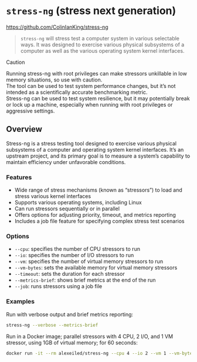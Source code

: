 # `stress-ng` (stress next generation)

https://github.com/ColinIanKing/stress-ng

> `stress-ng` will stress test a computer system in various selectable ways. It was designed to exercise various physical subsystems of a computer as well as the various operating system kernel interfaces.


> [!Caution]
>
> Running stress-ng with root privileges can make stressors unkillable in low memory situations, so use with caution.  
> The tool can be used to test system performance changes, but it’s not intended as a scientifically accurate benchmarking metric.  
> Stress-ng can be used to test system resilience, but it may potentially break or lock up a machine, especially when running with root privileges or aggressive settings.




## Overview

Stress-ng is a stress testing tool designed to exercise various physical subsystems of a computer and operating system kernel interfaces. It’s an upstream project, and its primary goal is to measure a system’s capability to maintain efficiency under unfavorable conditions.

### Features

- Wide range of stress mechanisms (known as “stressors”) to load and stress various kernel interfaces
- Supports various operating systems, including Linux
- Can run stressors sequentially or in parallel
- Offers options for adjusting priority, timeout, and metrics reporting
- Includes a job file feature for specifying complex stress test scenarios

### Options

- `--cpu`: specifies the number of CPU stressors to run
- `--io`: specifies the number of I/O stressors to run
- `--vm`: specifies the number of virtual memory stressors to run
- `--vm-bytes`: sets the available memory for virtual memory stressors
- `--timeout`: sets the duration for each stressor
- `--metrics-brief`: shows brief metrics at the end of the run
- `--job`: runs stressors using a job file

### Examples

Run with verbose output and brief metrics reporting:

```sh
stress-ng --verbose --metrics-brief
```

Run in a Docker image; parallel stressors with 4 CPU, 2 I/O, and 1 VM stressor, using 1GB of virtual memory; for 60 seconds: 

```sh
docker run -it --rm alexeiled/stress-ng --cpu 4 --io 2 --vm 1 --vm-bytes 1G --timeout 60s --metrics-brief
```





